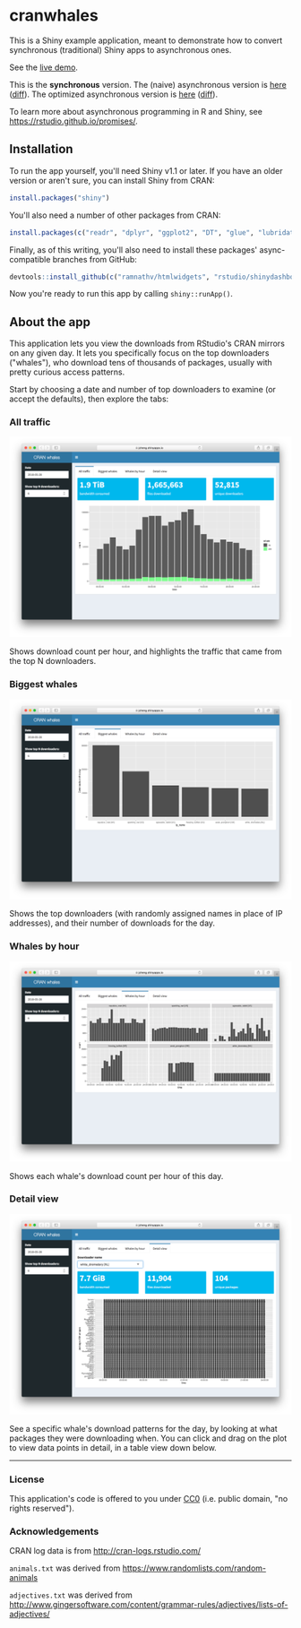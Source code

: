 # cranwhales

This is a Shiny example application, meant to demonstrate how to convert synchronous (traditional) Shiny apps to asynchronous ones.

See the [live demo](https://jcheng.shinyapps.io/cranwhales/).

This is the **synchronous** version. The (naive) asynchronous version is [here](https://github.com/jcheng5/cranwhales/tree/async) ([diff](https://github.com/jcheng5/cranwhales/compare/sync...async?diff=split)). The optimized asynchronous version is [here](https://github.com/rstudio/cranwhales/tree/async2) ([diff](https://github.com/jcheng5/cranwhales/compare/async...async2?diff=split)).

To learn more about asynchronous programming in R and Shiny, see https://rstudio.github.io/promises/.

## Installation

To run the app yourself, you'll need Shiny v1.1 or later. If you have an older version or aren't sure, you can install Shiny from CRAN:

```r
install.packages("shiny")
```

You'll also need a number of other packages from CRAN:

```r
install.packages(c("readr", "dplyr", "ggplot2", "DT", "glue", "lubridate", "gdata"))
```

Finally, as of this writing, you'll also need to install these packages' async-compatible branches from GitHub:

```r
devtools::install_github(c("ramnathv/htmlwidgets", "rstudio/shinydashboard@async", "rstudio/DT@async"))
```

Now you're ready to run this app by calling `shiny::runApp()`.

## About the app

This application lets you view the downloads from RStudio's CRAN mirrors on any given day. It lets you specifically focus on the top downloaders ("whales"), who download tens of thousands of packages, usually with pretty curious access patterns.

Start by choosing a date and number of top downloaders to examine (or accept the defaults), then explore the tabs:

### All traffic

![](screenshots/all_traffic.png)

Shows download count per hour, and highlights the traffic that came from the top N downloaders.

### Biggest whales

![](screenshots/biggest_whales.png)

Shows the top downloaders (with randomly assigned names in place of IP addresses), and their number of downloads for the day.

### Whales by hour

![](screenshots/whales_by_hour.png)

Shows each whale's download count per hour of this day.

### Detail view

![](screenshots/detail_view.png)

See a specific whale's download patterns for the day, by looking at what packages they were downloading when. You can click and drag on the plot to view data points in detail, in a table view down below.

---

### License

This application's code is offered to you under [CC0](https://creativecommons.org/publicdomain/zero/1.0/) (i.e. public domain, "no rights reserved").

### Acknowledgements

CRAN log data is from http://cran-logs.rstudio.com/

`animals.txt` was derived from https://www.randomlists.com/random-animals

`adjectives.txt` was derived from http://www.gingersoftware.com/content/grammar-rules/adjectives/lists-of-adjectives/
